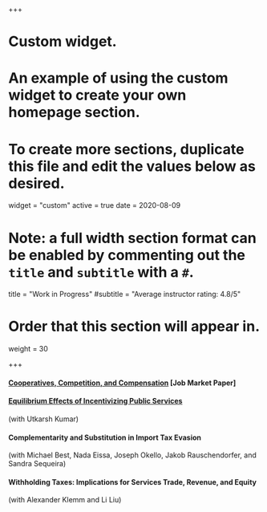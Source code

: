 +++
# Custom widget.
# An example of using the custom widget to create your own homepage section.
# To create more sections, duplicate this file and edit the values below as desired.
widget = "custom"
active = true
date = 2020-08-09

# Note: a full width section format can be enabled by commenting out the `title` and `subtitle` with a `#`.
title = "Work in Progress"
#subtitle = "Average instructor rating: 4.8/5"

# Order that this section will appear in.
weight = 30

+++

#### [Cooperatives, Competition, and Compensation](https://econ.columbia.edu/wp-content/uploads/sites/41/2020/06/Lal_Parijat_JMP.pdf) [Job Market Paper]

#### [Equilibrium Effects of Incentivizing Public Services](https://econ.columbia.edu/wp-content/uploads/sites/41/2023/09/UK_JMP.pdf)
(with Utkarsh Kumar)

#### Complementarity and Substitution in Import Tax Evasion
(with Michael Best, Nada Eissa, Joseph Okello, Jakob Rauschendorfer, and Sandra Sequeira)

#### Withholding Taxes: Implications for Services Trade, Revenue, and Equity
(with Alexander Klemm and Li Liu)